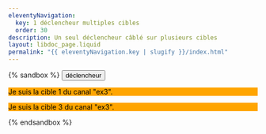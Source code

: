 ```yaml
---
eleventyNavigation:
  key: 1 déclencheur multiples cibles
  order: 30
description: Un seul déclencheur câblé sur plusieurs cibles
layout: libdoc_page.liquid
permalink: "{{ eleventyNavigation.key | slugify }}/index.html"
---
```

{% sandbox %}
<button c-toggle="ex3">déclencheur</button> 
<p c-toggle-name="ex3"
    class="orange-mode"
    data-opened-state-class="green-mode fw-bold">
    Je suis la cible 1 du canal "ex3".
</p>
<div c-toggle-name="ex3"
    class="d-none"
    data-opened-state-class="pos-fixed bottom-0 left-0 green-mode">
    Je suis la cible 2 du canal "ex3".
</div>
<p c-toggle-name="ex3"
    class="orange-mode"
    data-opened-state-class="green-mode fw-bold fs-large">
    Je suis la cible 3 du canal "ex3".
</p>
<script src="{{ libdocConfig.htmlBasePathPrefix }}assets/c-toggle.js"></script>
<!-- DEMO UNIQUEMENT -->
<style>
    .d-none {
        display: none
    }
    .orange-mode {
        background-color: orange;
        color: black;
    }
    .green-mode {
        background-color: yellowgreen;
        color: darkgreen;
    }
    .pos-fixed {
        position: fixed
    }
    .bottom-0 {
        bottom: 0;
    }
    .left-0 {
        left: 0;
    }
    .fs-large {
        font-size: xx-large;
    }
    .fw-bold {
        font-weight: 700;
    }
    body {
        font-family: -apple-system, BlinkMacSystemFont, avenir next, avenir, segoe ui, helvetica neue, Cantarell, Ubuntu, roboto, noto, helvetica, arial, sans-serif; 
    }
</style>
{% endsandbox %}